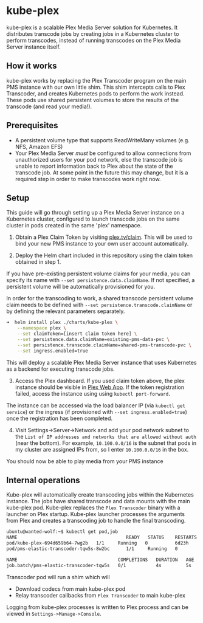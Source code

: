 # kube-plex

kube-plex is a scalable Plex Media Server solution for Kubernetes. It
distributes transcode jobs by creating jobs in a Kubernetes cluster to perform
transcodes, instead of running transcodes on the Plex Media Server instance
itself.

## How it works

kube-plex works by replacing the Plex Transcoder program on the main PMS
instance with our own little shim. This shim intercepts calls to Plex
Transcoder, and creates Kubernetes pods to perform the work instead. These
pods use shared persistent volumes to store the results of the transcode (and
read your media!).

## Prerequisites

* A persistent volume type that supports ReadWriteMany volumes (e.g. NFS,
Amazon EFS)
* Your Plex Media Server *must* be configured to allow connections from
unauthorized users for your pod network, else the transcode job is unable to
report information back to Plex about the state of the transcode job. At some
point in the future this may change, but it is a required step in order to make
transcodes work right now.

## Setup

This guide will go through setting up a Plex Media Server instance on a
Kubernetes cluster, configured to launch transcode jobs on the same cluster
in pods created in the same 'plex' namespace.

1) Obtain a Plex Claim Token by visiting [plex.tv/claim](https://plex.tv/claim).
This will be used to bind your new PMS instance to your own user account
automatically.

2) Deploy the Helm chart included in this repository using the claim token
obtained in step 1.

If you have pre-existing persistent volume claims for your
media, you can specify its name with `--set persistence.data.claimName`. If not
specified, a persistent volume will be automatically provisioned for you.

In order for the transcoding to work, a shared transcode persistent volume claim needs to be defined with `--set persistence.transcode.claimName` or by defining the relevant parameters separately.

```bash
➜  helm install plex ./charts/kube-plex \
    --namespace plex \
    --set claimToken=[insert claim token here] \
    --set persistence.data.claimName=existing-pms-data-pvc \
    --set persistence.transcode.claimName=shared-pms-transcode-pvc \
    --set ingress.enabled=true
```

This will deploy a scalable Plex Media Server instance that uses Kubernetes as
a backend for executing transcode jobs.

3) Access the Plex dashboard. If you used claim token above, the plex instance
should be visible in [Plex Web App](https://app.plex.tv). If the token
registration failed, access the instance using using `kubectl port-forward`.

The instance can be accessed via the load balancer IP (via `kubectl get
service`) or the ingress (if provisioned with `--set ingress.enabled=true`) once
the registration has been completed.

4) Visit Settings->Server->Network and add your pod network subnet to the
`List of IP addresses and networks that are allowed without auth` (near the
bottom). For example, `10.100.0.0/16` is the subnet that pods in my cluster are
assigned IPs from, so I enter `10.100.0.0/16` in the box.

You should now be able to play media from your PMS instance

## Internal operations

Kube-plex will automatically create transcoding jobs within the Kubernetes
instance. The jobs have shared transcode and data mounts with the main kube-plex
pod. Kube-plex replaces the `Plex Transcoder` binary with a launcher on Plex
startup. Kube-plex launcher processes the arguments from Plex and creates a
transcoding job to handle the final transcoding.

```bash
ubuntu@wanted-wolf:~$ kubectl get pod,job
NAME                                        READY   STATUS    RESTARTS   AGE
pod/kube-plex-694d659b64-7wg2b   1/1     Running   0          6d23h
pod/pms-elastic-transcoder-tqw5s-8w2bc      1/1     Running   0          4s

NAME                                     COMPLETIONS   DURATION   AGE
job.batch/pms-elastic-transcoder-tqw5s   0/1           4s         5s
```

Transcoder pod will run a shim which will
* Download codecs from main kube-plex pod
* Relay transcoder callbacks from `Plex Transcoder` to main kube-plex

Logging from kube-plex processes is written to Plex process and can be viewed in `Settings->Manage->Console`.